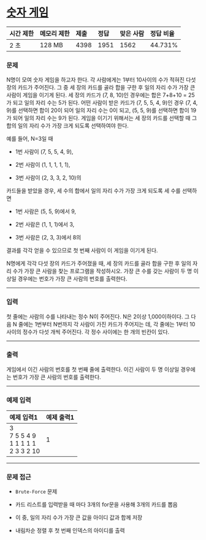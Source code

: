 # [숫자 게임](https://www.acmicpc.net/status?user_id=vaite714&problem_id=2303&from_mine=1)

<div align = center>

| 시간 제한 | 메모리 제한 | 제출 | 정답 | 맞은 사람 | 정답 비율 |
| :-------- | :---------- | :--- | :--- | :-------- | :-------- |
| 2 초      | 128 MB      | 4398 | 1951 | 1562      | 44.731%   |

</div>

### 문제

N명이 모여 숫자 게임을 하고자 한다. 각 사람에게는 1부터 10사이의 수가 적혀진 다섯 장의 카드가 주어진다. 그 중 세 장의 카드를 골라 합을 구한 후 일의 자리 수가 가장 큰 사람이 게임을 이기게 된다. 세 장의 카드가 (7, 8, 10)인 경우에는 합은 7+8+10 = 25가 되고 일의 자리 수는 5가 된다. 어떤 사람이 받은 카드가 (7, 5, 5, 4, 9)인 경우 (7, 4, 9)를 선택하면 합이 20이 되어 일의 자리 수는 0이 되고, (5, 5, 9)를 선택하면 합이 19가 되어 일의 자리 수는 9가 된다. 게임을 이기기 위해서는 세 장의 카드를 선택할 때 그 합의 일의 자리 수가 가장 크게 되도록 선택하여야 한다.

예를 들어, N=3일 때

  - 1번 사람이 (7, 5, 5, 4, 9),

  - 2번 사람이 (1, 1, 1, 1, 1),

  - 3번 사람이 (2, 3, 3, 2, 10)의 

카드들을 받았을 경우, 세 수의 합에서 일의 자리 수가 가장 크게 되도록 세 수를 선택하면

  - 1번 사람은 (5, 5, 9)에서 9,

  - 2번 사람은 (1, 1, 1)에서 3,

  - 3번 사람은 (2, 3, 3)에서 8의

결과를 각각 얻을 수 있으므로 첫 번째 사람이 이 게임을 이기게 된다.

N명에게 각각 다섯 장의 카드가 주어졌을 때, 세 장의 카드를 골라 합을 구한 후 일의 자리 수가 가장 큰 사람을 찾는 프로그램을 작성하시오. 가장 큰 수를 갖는 사람이 두 명 이상일 경우에는 번호가 가장 큰 사람의 번호를 출력한다.

---

### 입력

첫 줄에는 사람의 수를 나타내는 정수 N이 주어진다. N은 2이상 1,000이하이다. 그 다음 N 줄에는 1번부터 N번까지 각 사람이 가진 카드가 주어지는 데, 각 줄에는 1부터 10사이의 정수가 다섯 개씩 주어진다. 각 정수 사이에는 한 개의 빈칸이 있다.

---

### 출력

게임에서 이긴 사람의 번호를 첫 번째 줄에 출력한다. 이긴 사람이 두 명 이상일 경우에는 번호가 가장 큰 사람의 번호를 출력한다.

---

### 예제 입력

| 예제 입력1                                   | 예제 출력1 |
| :------------------------------------------- | :--------- |
| 3<br/>7 5 5 4 9<br/>1 1 1 1 1<br/>2 3 3 2 10 | 1          |

---

### 문제 접근

  - `Brute-Force` 문제

  - 카드 리스트를 입력받을 때 마다 3개의 for문을 사용해 3개의 카드를 뽑음

  - 이 중, 일의 자리 수가 가장 큰 값을 아이디 값과 합께 저장

  - 내림차순 정렬 후 첫 번째 인덱스의 아이디를 출력


